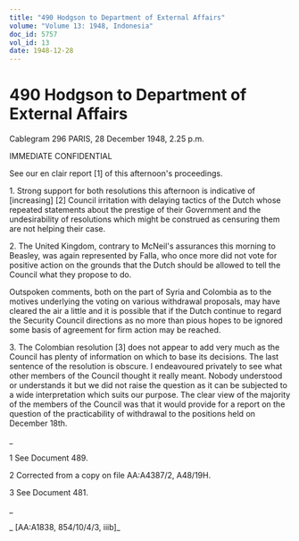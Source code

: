 ```yaml
---
title: "490 Hodgson to Department of External Affairs"
volume: "Volume 13: 1948, Indonesia"
doc_id: 5757
vol_id: 13
date: 1948-12-28
---
```


# 490 Hodgson to Department of External Affairs

Cablegram 296 PARIS, 28 December 1948, 2.25 p.m.

IMMEDIATE CONFIDENTIAL

See our en clair report [1] of this afternoon's proceedings.

1\. Strong support for both resolutions this afternoon is indicative of [increasing] [2] Council irritation with delaying tactics of the Dutch whose repeated statements about the prestige of their Government and the undesirability of resolutions which might be construed as censuring them are not helping their case.

2\. The United Kingdom, contrary to McNeil's assurances this morning to Beasley, was again represented by Falla, who once more did not vote for positive action on the grounds that the Dutch should be allowed to tell the Council what they propose to do.

Outspoken comments, both on the part of Syria and Colombia as to the motives underlying the voting on various withdrawal proposals, may have cleared the air a little and it is possible that if the Dutch continue to regard the Security Council directions as no more than pious hopes to be ignored some basis of agreement for firm action may be reached.

3\. The Colombian resolution [3] does not appear to add very much as the Council has plenty of information on which to base its decisions. The last sentence of the resolution is obscure. I endeavoured privately to see what other members of the Council thought it really meant. Nobody understood or understands it but we did not raise the question as it can be subjected to a wide interpretation which suits our purpose. The clear view of the majority of the members of the Council was that it would provide for a report on the question of the practicability of withdrawal to the positions held on December 18th.

_

1 See Document 489.

2 Corrected from a copy on file AA:A4387/2, A48/19H.

3 See Document 481.

_

_ [AA:A1838, 854/10/4/3, iiib]_

